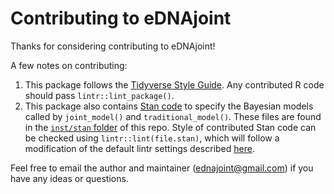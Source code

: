 # Contributing to eDNAjoint

Thanks for considering contributing to eDNAjoint!

A few notes on contributing:

1. This package follows the [Tidyverse Style Guide](https://style.tidyverse.org/). Any contributed R code should pass `lintr::lint_package()`.
2. This package also contains [Stan code](https://mc-stan.org/) to specify the Bayesian models called by `joint_model()` and `traditional_model()`. 
These files are found in the [`inst/stan` folder](https://github.com/ropensci/eDNAjoint/tree/master/inst/stan) of this repo. 
Style of contributed Stan code can be checked using `lintr::lint(file.stan)`, which will follow a modification of the default lintr settings described [here](https://github.com/ropensci/eDNAjoint/tree/master/inst/stan/.lintr).

Feel free to email the author and maintainer (ednajoint@gmail.com) if you have any ideas or questions.
